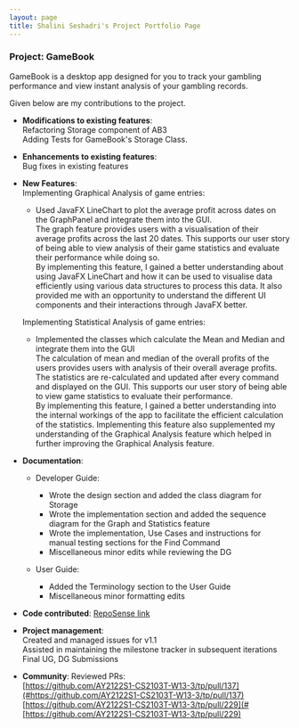 ```yaml
---
layout: page
title: Shalini Seshadri's Project Portfolio Page
---
```


### Project: GameBook

GameBook is a desktop app designed for you to track your gambling performance and view instant analysis of
your gambling records.

Given below are my contributions to the project.

* **Modifications to existing features**:<br>
  Refactoring Storage component of AB3<br>
  Adding Tests for GameBook's Storage Class.


* **Enhancements to existing features**:<br> 
  Bug fixes in existing features 


* **New Features**:<br>
Implementing Graphical Analysis of game entries:
   - Used JavaFX LineChart to plot the average profit across dates on the GraphPanel
  and integrate them into the GUI.<br>
     The graph feature provides users with a visualisation of their average profits 
     across the last 20 dates. This supports our user story of being able to view analysis of their game statistics
     and evaluate their performance while doing so. <br> 
     By implementing this feature, I gained a better understanding about using JavaFX LineChart and how it can be used to 
     visualise data efficiently using various data structures to process this data. It also provided me with an opportunity to understand the different UI components and their interactions 
     through JavaFX better. <br>
     
  Implementing Statistical Analysis of game entries:
    - Implemented the classes which calculate the Mean and Median and integrate them into the GUI <br> 
      The calculation of mean and median of the overall profits of the users provides users with analysis of their 
      overall average profits. The statistics are re-calculated and updated after every command and displayed on the GUI.
      This supports our user story of being able to view game statistics to evaluate their performance.<br> 
      By implementing this feature, I gained a better understanding into the internal workings of the app to facilitate the efficient 
      calculation of the statistics. Implementing this feature also supplemented my understanding of the Graphical Analysis 
      feature which helped in further improving the Graphical Analysis feature.
      

* **Documentation**: 
  * Developer Guide: 
    - Wrote the design section and added the class diagram for Storage
    - Wrote the implementation section and added the sequence diagram for the Graph and Statistics feature
    - Wrote the implementation, Use Cases and instructions for manual testing sections for the Find Command 
    - Miscellaneous minor edits while reviewing the DG
    
  * User Guide:
    - Added the Terminology section to the User Guide
    - Miscellaneous minor formatting edits


* **Code contributed**: [RepoSense link](https://nus-cs2103-ay2122s1.github.io/tp-dashboard/#breakdown=true&search=shaliniseshadri)


* **Project management**:<br>
  Created and managed issues for v1.1<br>
  Assisted in maintaining the milestone tracker in subsequent iterations<br>
  Final UG, DG Submissions


* **Community**:
  Reviewed PRs:<br>
  [https://github.com/AY2122S1-CS2103T-W13-3/tp/pull/137](#https://github.com/AY2122S1-CS2103T-W13-3/tp/pull/137) <br>
  [https://github.com/AY2122S1-CS2103T-W13-3/tp/pull/229](#[https://github.com/AY2122S1-CS2103T-W13-3/tp/pull/229)
  
